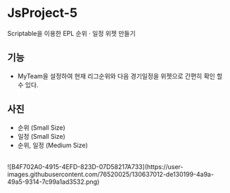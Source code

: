 # JsProject-5
Scriptable을 이용한 EPL 순위 · 일정 위젯 만들기

## 기능 
* MyTeam을 설정하여 현재 리그순위와 다음 경기일정을 위젯으로 간편히 확인 할 수 있다.


## 사진 
* 순위 (Small Size)
* 일정 (Small Size)
* 순위, 일정 (Medium Size)
</br>
![B4F702A0-4915-4EFD-823D-07D58217A733](https://user-images.githubusercontent.com/76520025/130637012-de130199-4a9a-49a5-9314-7c99a1ad3532.png)
